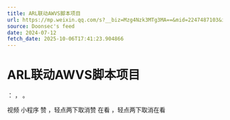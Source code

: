 ```yaml
---
title: ARL联动AWVS脚本项目
url: https://mp.weixin.qq.com/s?__biz=Mzg4Nzk3MTg3MA==&mid=2247487103&idx=1&sn=e892237853880b0e3d005417863de42b
source: Doonsec's feed
date: 2024-07-12
fetch_date: 2025-10-06T17:41:23.904866
---
```


# ARL联动AWVS脚本项目

：
，
。

视频
小程序
赞
，轻点两下取消赞
在看
，轻点两下取消在看
